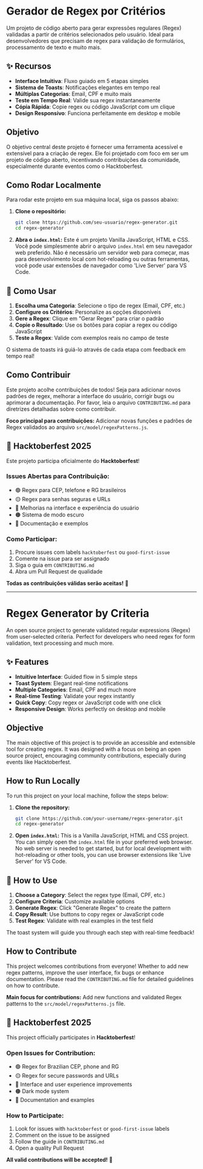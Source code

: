 # Gerador de Regex por Critérios

Um projeto de código aberto para gerar expressões regulares (Regex) validadas a partir de critérios selecionados pelo usuário. Ideal para desenvolvedores que precisam de regex para validação de formulários, processamento de texto e muito mais.

## ✨ Recursos

- **Interface Intuitiva**: Fluxo guiado em 5 etapas simples
- **Sistema de Toasts**: Notificações elegantes em tempo real
- **Múltiplas Categorias**: Email, CPF e muito mais
- **Teste em Tempo Real**: Valide sua regex instantaneamente
- **Cópia Rápida**: Copie regex ou código JavaScript com um clique
- **Design Responsivo**: Funciona perfeitamente em desktop e mobile

## Objetivo

O objetivo central deste projeto é fornecer uma ferramenta acessível e extensível para a criação de regex. Ele foi projetado com foco em ser um projeto de código aberto, incentivando contribuições da comunidade, especialmente durante eventos como o Hacktoberfest.

## Como Rodar Localmente

Para rodar este projeto em sua máquina local, siga os passos abaixo:

1.  **Clone o repositório:**
    ```bash
    git clone https://github.com/seu-usuario/regex-generator.git
    cd regex-generator
    ```

2.  **Abra o `index.html`:**
    Este é um projeto Vanilla JavaScript, HTML e CSS. Você pode simplesmente abrir o arquivo `index.html` em seu navegador web preferido. Não é necessário um servidor web para começar, mas para desenvolvimento local com hot-reloading ou outras ferramentas, você pode usar extensões de navegador como 'Live Server' para VS Code.

## 🚀 Como Usar

1. **Escolha uma Categoria**: Selecione o tipo de regex (Email, CPF, etc.)
2. **Configure os Critérios**: Personalize as opções disponíveis
3. **Gere a Regex**: Clique em "Gerar Regex" para criar o padrão
4. **Copie o Resultado**: Use os botões para copiar a regex ou código JavaScript
5. **Teste a Regex**: Valide com exemplos reais no campo de teste

O sistema de toasts irá guiá-lo através de cada etapa com feedback em tempo real!

## Como Contribuir

Este projeto acolhe contribuições de todos! Seja para adicionar novos padrões de regex, melhorar a interface do usuário, corrigir bugs ou aprimorar a documentação. Por favor, leia o arquivo `CONTRIBUTING.md` para diretrizes detalhadas sobre como contribuir.

**Foco principal para contribuições:** Adicionar novas funções e padrões de Regex validados ao arquivo `src/model/regexPatterns.js`.

## 🎃 Hacktoberfest 2025

Este projeto participa oficialmente do **Hacktoberfest**! 

### **Issues Abertas para Contribuição:**
- 🟢 Regex para CEP, telefone e RG brasileiros
- 🟡 Regex para senhas seguras e URLs
- 🔵 Melhorias na interface e experiência do usuário
- 🟠 Sistema de modo escuro
- 📝 Documentação e exemplos

### **Como Participar:**
1. Procure issues com labels `hacktoberfest` ou `good-first-issue`
2. Comente na issue para ser assignado
3. Siga o guia em `CONTRIBUTING.md`
4. Abra um Pull Request de qualidade

**Todas as contribuições válidas serão aceitas!** 🚀

---

# Regex Generator by Criteria

An open source project to generate validated regular expressions (Regex) from user-selected criteria. Perfect for developers who need regex for form validation, text processing and much more.

## ✨ Features

- **Intuitive Interface**: Guided flow in 5 simple steps
- **Toast System**: Elegant real-time notifications
- **Multiple Categories**: Email, CPF and much more
- **Real-time Testing**: Validate your regex instantly
- **Quick Copy**: Copy regex or JavaScript code with one click
- **Responsive Design**: Works perfectly on desktop and mobile

## Objective

The main objective of this project is to provide an accessible and extensible tool for creating regex. It was designed with a focus on being an open source project, encouraging community contributions, especially during events like Hacktoberfest.

## How to Run Locally

To run this project on your local machine, follow the steps below:

1.  **Clone the repository:**
    ```bash
    git clone https://github.com/your-username/regex-generator.git
    cd regex-generator
    ```

2.  **Open `index.html`:**
    This is a Vanilla JavaScript, HTML and CSS project. You can simply open the `index.html` file in your preferred web browser. No web server is needed to get started, but for local development with hot-reloading or other tools, you can use browser extensions like 'Live Server' for VS Code.

## 🚀 How to Use

1. **Choose a Category**: Select the regex type (Email, CPF, etc.)
2. **Configure Criteria**: Customize available options
3. **Generate Regex**: Click "Generate Regex" to create the pattern
4. **Copy Result**: Use buttons to copy regex or JavaScript code
5. **Test Regex**: Validate with real examples in the test field

The toast system will guide you through each step with real-time feedback!

## How to Contribute

This project welcomes contributions from everyone! Whether to add new regex patterns, improve the user interface, fix bugs or enhance documentation. Please read the `CONTRIBUTING.md` file for detailed guidelines on how to contribute.

**Main focus for contributions:** Add new functions and validated Regex patterns to the `src/model/regexPatterns.js` file.

## 🎃 Hacktoberfest 2025

This project officially participates in **Hacktoberfest**!

### **Open Issues for Contribution:**
- 🟢 Regex for Brazilian CEP, phone and RG
- 🟡 Regex for secure passwords and URLs
- 🔵 Interface and user experience improvements
- 🟠 Dark mode system
- 📝 Documentation and examples

### **How to Participate:**
1. Look for issues with `hacktoberfest` or `good-first-issue` labels
2. Comment on the issue to be assigned
3. Follow the guide in `CONTRIBUTING.md`
4. Open a quality Pull Request

**All valid contributions will be accepted!** 🚀

